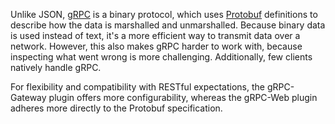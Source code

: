Unlike JSON, [gRPC](https://grpc.io/about/)
is a binary protocol, which uses [Protobuf](https://protobuf.dev/)
definitions to describe how the data is marshalled and unmarshalled. Because
binary data is used instead of text, it's a more efficient way to transmit data
over a network. However, this also makes gRPC harder to work with, because inspecting
what went wrong is more challenging. Additionally, few clients natively handle gRPC.

For flexibility and compatibility with RESTful expectations, the gRPC-Gateway
plugin offers more configurability, whereas the gRPC-Web plugin adheres more
directly to the Protobuf specification.